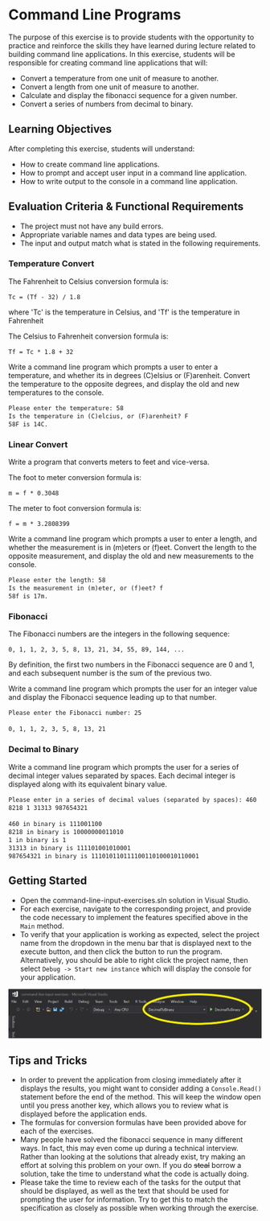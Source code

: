 # Command Line Programs

The purpose of this exercise is to provide students with the opportunity to practice and reinforce the skills they have learned during lecture related to building command line applications. In this exercise, students will be responsible for creating command line applications that will:

   * Convert a temperature from one unit of measure to another.
   * Convert a length from one unit of measure to another.
   * Calculate and display the fibonacci sequence for a given number.
   * Convert a series of numbers from decimal to binary.

## Learning Objectives

After completing this exercise, students will understand:

* How to create command line applications.
* How to prompt and accept user input in a command line application.
* How to write output to the console in a command line application.

## Evaluation Criteria & Functional Requirements

* The project must not have any build errors.
* Appropriate variable names and data types are being used.
* The input and output match what is stated in the following requirements.

### Temperature Convert

The Fahrenheit to Celsius conversion formula is:

    Tc = (Tf - 32) / 1.8

where 'Tc' is the temperature in Celsius, and 'Tf' is the temperature in Fahrenheit

The Celsius to Fahrenheit conversion formula is:

    Tf = Tc * 1.8 + 32

Write a command line program which prompts a user to enter a temperature, and whether its in degrees (C)elsius or (F)arenheit. Convert the temperature to the opposite degrees, and display the old and new temperatures to the console.

```
Please enter the temperature: 58
Is the temperature in (C)elcius, or (F)arenheit? F
58F is 14C.
```

### Linear Convert

Write a program that converts meters to feet and vice-versa.

The foot to meter conversion formula is:

    m = f * 0.3048

The meter to foot conversion formula is:

    f = m * 3.2808399

Write a command line program which prompts a user to enter a length, and whether the measurement is in (m)eters or (f)eet. Convert the length to the opposite measurement, and display the old and new measurements to the console.

```
Please enter the length: 58
Is the measurement in (m)eter, or (f)eet? f
58f is 17m.
```

### Fibonacci

The Fibonacci numbers are the integers in the following sequence:

    0, 1, 1, 2, 3, 5, 8, 13, 21, 34, 55, 89, 144, ...

By definition, the first two numbers in the Fibonacci sequence are 0 and 1, and each subsequent number is the sum of the previous two.

Write a command line program which prompts the user for an integer value and display the Fibonacci sequence leading up to that number.


```
Please enter the Fibonacci number: 25

0, 1, 1, 2, 3, 5, 8, 13, 21
```

### Decimal to Binary

Write a command line program which prompts the user for a series of decimal integer values separated by spaces. Each decimal integer is displayed along with its equivalent binary value.

```
Please enter in a series of decimal values (separated by spaces): 460 8218 1 31313 987654321

460 in binary is 111001100
8218 in binary is 10000000011010
1 in binary is 1
31313 in binary is 111101001010001
987654321 in binary is 111010110111100110100010110001
```

## Getting Started

* Open the command-line-input-exercises.sln solution in Visual Studio.
* For each exercise, navigate to the corresponding project, and provide the code necessary to implement the features specified above in the `Main` method.
* To verify that your application is working as expected, select the project name from the dropdown in the menu bar that is displayed next to the execute button, and then click the button to run the program. Alternatively, you should be able to right click the project name, then select `Debug -> Start new instance` which will display the console for your application.

![select program to run](images/select-program-visual-studio.png)

## Tips and Tricks

* In order to prevent the application from closing immediately after it displays the results, you might want to consider adding a `Console.Read()` statement before the end of the method. This will keep the window open until you press another key, which allows you to review what is displayed before the application ends.
* The formulas for conversion formulas have been provided above for each of the exercises.
* Many people have solved the fibonacci sequence in many different ways. In fact, this may even come up during a technical interview. Rather than looking at the solutions that already exist, try making an effort at solving this problem on your own. If you do ~~steal~~ borrow a solution, take the time to understand what the code is actually doing.
* Please take the time to review each of the tasks for the output that should be displayed, as well as the text that should be used for prompting the user for information. Try to get this to match the specification as closely as possible when working through the exercise.
